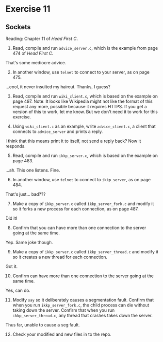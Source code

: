 # Exercise 11
## Sockets

Reading: Chapter 11 of *Head First C*.

1) Read, compile and run `advice_server.c`, which is the example from
page 474 of *Head First C*.

That's some mediocre advice.

2) In another window, use `telnet` to connect to your server, as on page 475.

...cool, it never insulted my haircut. Thanks, I guess?

3) Read, compile and run `wiki_client.c`, which is based on the
example on page 497.  Note: It looks like Wikipedia might not like the
format of this request any more, possible because it requires HTTPS.
If you get a version of this to work, let me know.  But we don't need it
to work for this exercise.

4) Using `wiki_client.c` as an example, write `advice_client.c`, a
client that connects to `advice_server` and prints a reply.

I think that this means print it to itself, not send a reply back? Now it responds.

5) Read, compile and run `ikkp_server.c`, which is based on the
example on page 483.

...ah. This one listens. Fine.

6) In another window, use `telnet` to connect to `ikkp_server`, as on page 484.

That's just... bad???

7) Make a copy of `ikkp_server.c` called `ikkp_server_fork.c` and modify it
so it forks a new process for each connection, as on page 487.

Did it!

8) Confirm that you can have more than one connection to the server going at
the same time.

Yep. Same joke though.

9) Make a copy of `ikkp_server.c` called `ikkp_server_thread.c` and modify it
so it creates a new thread for each
connection.

Got it.

10) Confirm can have more than one connection to the server going at
the same time.

Yes, can do.

11) Modify `say` so it deliberately causes a segmentation fault.  Confirm that
when you run `ikkp_server_fork.c`, the child process can die without taking
down the server.  Confirm that when you run `ikkp_server_thread.c`, any thread
that crashes takes down the server.

Thus far, unable to cause a seg fault.

12) Check your modified and new files in to the repo.
